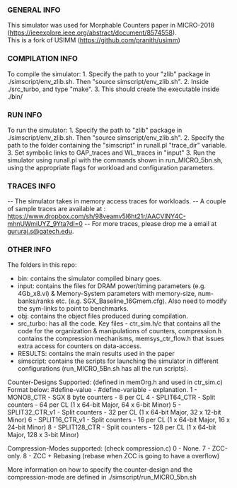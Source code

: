 ### GENERAL INFO ####
This simulator was used for Morphable Counters paper in MICRO-2018 (https://ieeexplore.ieee.org/abstract/document/8574558).  
This is a fork of USIMM (https://github.com/pranith/usimm)  


### COMPILATION INFO ### 
To compile the simulator: 
    1. Specify the path to your "zlib" package in ./simscript/env_zlib.sh. Then "source simscript/env_zlib.sh". 
    2. Inside ./src_turbo, and type "make". 
    3. This should create the executable inside ./bin/ 

    
### RUN INFO ### 
To run the simulator:
    1. Specify the path to "zlib" package in ./simscript/env_zlib.sh. Then "source simscript/env_zlib.sh".
    2. Specify the path to the folder containing the "simscript"  in runall.pl "trace_dir" variable.
    3. Set symbolic links to GAP_traces and WL_traces in "input" 
    3. Run the simulator using runall.pl with the commands shown in run_MICRO_5bn.sh, using the appropriate flags for workload and configuration parameters.

### TRACES INFO ###
-- The simulator takes in memory access traces for workloads.
-- A couple of sample traces are available at : https://www.dropbox.com/sh/98veamv5l6ht21r/AACVlNY4C-mhnUWmiUYZ_9Yta?dl=0
-- For more traces, please drop me a email at gururaj.s@gatech.edu.

### OTHER INFO ###   
The folders in this repo:
- bin: contains the simulator compiled binary goes.
- input: contains the files for DRAM power/timing parameters (e.g. 4Gb_x8.vi) & Memory-System parameters with memory-size, num-banks/ranks etc. (e.g. SGX_Baseline_16Gmem.cfg). Also need to modify the sym-links to point to benchmarks.
- obj: contains the object files produced during compilation.
- src_turbo: has all the code. Key files - ctr_sim.h/c that contains all the code for the organization & manipulations of counters, compression.h contains the compression mechanisms, memsys_ctr_flow.h that issues extra access for counters on data-access.
- RESULTS: contains the main results used in the paper
- simscript: contains the scripts for launching the simulator in different configurations (run_MICRO_5Bn.sh has all the run scripts).

Counter-Designs Supported: (defined in memOrg.h and used in ctr_sim.c)
Format below: #define-value - #define-variable - explanation.
1 - MONO8_CTR       -  SGX 8 byte counters - 8 per CL
4 - SPLIT64_CTR  -  Split counters - 64 per CL (1 x 64-bit Major, 64 x 6-bit Minor)
5 - SPLIT32_CTR_v1  -  Split counters - 32 per CL (1 x 64-bit Major, 32 x 12-bit Minor)
6 - SPLIT16_CTR_v1  -  Split counters - 16 per CL (1 x 64-bit Major, 16 x 24-bit Minor)
8 - SPLIT128_CTR    -  Split counters - 128 per CL (1 x 64-bit Major, 128 x 3-bit Minor)

Compression-Modes supported: (check compression.c)
0 - None.
7 - ZCC-only.
8 - ZCC + Rebasing (rebase when ZCC is going to have a overflow)

More information on how to specify the counter-design and the compression-mode are defined in ./simscript/run_MICRO_5bn.sh
        
